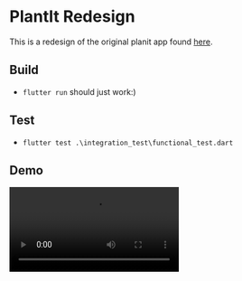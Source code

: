 # PlantIt Redesign

This is a redesign of the original planit app found [here](https://github.com/SanferD/planit/tree/main).

## Build

* `flutter run` should just work:)

## Test

* `flutter test .\integration_test\functional_test.dart`

## Demo

![demo](static/demo.mp4)
